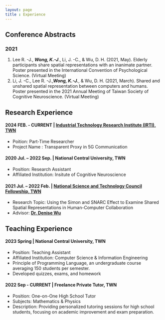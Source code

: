 ```yaml
---
layout: page
title : Experience
---
```

## Conference Abstracts
### 2021
1. 	Lee R. -J., ***Wong, K.-J***., Li, J. -C., & Wu, D. H. (2021, May). Elderly participants share spatial representations with an inanimate partner. Poster presented in the International Convention of Psychological Science. (Virtual Meeting)
2.	Li, J. -C., Lee R. -J.,***Wong, K.-J.***, & Wu, D. H. (2021, March). Shared and unshared spatial representation between computers and humans. Poster presented in the 2021 Annual Meeting of Taiwan Society of Cognitive Neuroscience. (Virtual Meeting)

## Research Experience
#### 2024 FEB. - CURRENT | [**Industrial Technology Research Institute (IRTI), TWN**](https://www.itri.org.tw/english/index.aspx)
* Poition: Part-Time Researcher
* Project Name : Transparent Proxy in 5G Communication

#### 2020 Jul. – 2022 Sep. | **National Central University, TWN**
* Position: Research Assistant
* Affiliated Institution: Insitute of Cognitive Neuroscience 

#### 2021 Jul. – 2022 Feb. | [**National Science and Technology Council Fellowship, TWN** ](https://www.nstc.gov.tw/?l=en) 
* Research Topic: Using the Simon and SNARC Effect to Examine Shared Spatial Representations in Human-Computer Collaboration
* Advisor: [**Dr. Denise Wu**](https://scholar.google.com/citations?user=ijetdmkAAAAJ&hl=en)



## Teaching Experience
#### 2023 Spring	| **National Central University, TWN**
* Position: Teaching Assistant
* Affiliated Institution: Computer Science & Information Engineering
* Principle of Programming Language, an undergraduate course averaging 150 students per semester.
* Developed quizzes, exams, and homework

#### 2022 Sep - CURRENT | **Freelance Private Tutor, TWN**
* Position: One-on-One High School Tutor  
* Subjects: Mathematics & Physics  
* Description: Providing personalized tutoring sessions for high school students, focusing on academic improvement and exam preparation.
